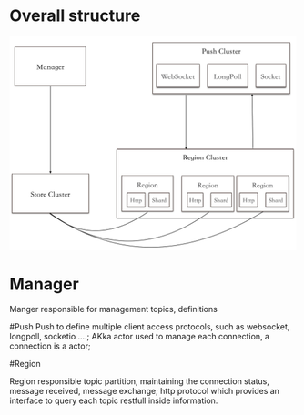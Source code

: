 # Overall structure

![Overall structure](architecture.png)

# Manager
Manger responsible for management topics, definitions

#Push
Push to define multiple client access protocols, such as websocket, longpoll, socketio ....; AKka actor used to manage each connection, a connection is a actor;

#Region

Region responsible topic partition, maintaining the connection status, message received, message exchange; http protocol which provides an interface to query each topic restfull inside information.